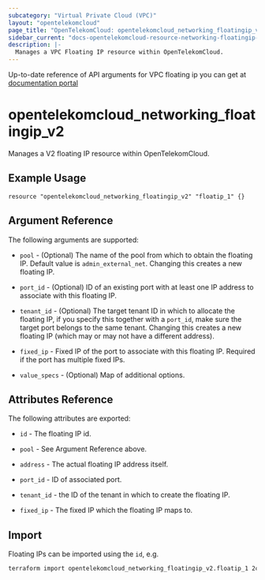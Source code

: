 ```yaml
---
subcategory: "Virtual Private Cloud (VPC)"
layout: "opentelekomcloud"
page_title: "OpenTelekomCloud: opentelekomcloud_networking_floatingip_v2"
sidebar_current: "docs-opentelekomcloud-resource-networking-floatingip-v2"
description: |-
  Manages a VPC Floating IP resource within OpenTelekomCloud.
---
```


Up-to-date reference of API arguments for VPC floating ip you can get at
[documentation portal](https://docs.otc.t-systems.com/virtual-private-cloud/api-ref/native_openstack_neutron_apis_v2.0/floating_ip_address)

# opentelekomcloud_networking_floatingip_v2

Manages a V2 floating IP resource within OpenTelekomCloud.

## Example Usage

```hcl
resource "opentelekomcloud_networking_floatingip_v2" "floatip_1" {}
```

## Argument Reference

The following arguments are supported:

* `pool` - (Optional) The name of the pool from which to obtain the floating
  IP. Default value is `admin_external_net`. Changing this creates a new floating IP.

* `port_id` - (Optional) ID of an existing port with at least one IP address to
  associate with this floating IP.

* `tenant_id` - (Optional) The target tenant ID in which to allocate the floating
  IP, if you specify this together with a `port_id`, make sure the target port
  belongs to the same tenant. Changing this creates a new floating IP (which
  may or may not have a different address).

* `fixed_ip` - Fixed IP of the port to associate with this floating IP. Required if
  the port has multiple fixed IPs.

* `value_specs` - (Optional) Map of additional options.

## Attributes Reference

The following attributes are exported:

* `id` - The floating IP id.

* `pool` - See Argument Reference above.

* `address` - The actual floating IP address itself.

* `port_id` - ID of associated port.

* `tenant_id` - the ID of the tenant in which to create the floating IP.

* `fixed_ip` - The fixed IP which the floating IP maps to.

## Import

Floating IPs can be imported using the `id`, e.g.

```sh
terraform import opentelekomcloud_networking_floatingip_v2.floatip_1 2c7f39f3-702b-48d1-940c-b50384177ee1
```
